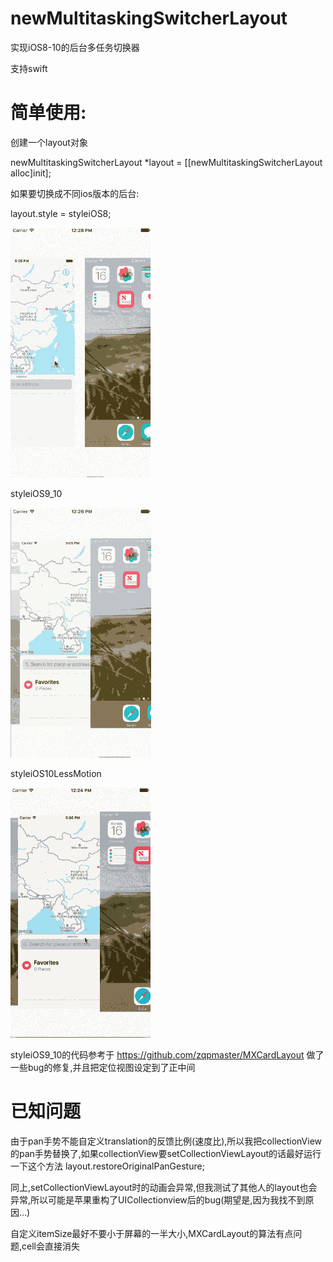 # newMultitaskingSwitcherLayout
实现iOS8-10的后台多任务切换器

支持swift

# 简单使用:

创建一个layout对象

newMultitaskingSwitcherLayout *layout = [[newMultitaskingSwitcherLayout alloc]init];

如果要切换成不同ios版本的后台:

layout.style = styleiOS8;

![image](https://github.com/miku1958/newMultitaskingSwitcherLayout/blob/master/截图/8.gif?raw=true)

styleiOS9_10

![image](https://github.com/miku1958/newMultitaskingSwitcherLayout/blob/master/截图/910.gif?raw=true)

styleiOS10LessMotion

![image](https://github.com/miku1958/newMultitaskingSwitcherLayout/blob/master/截图/10l.gif?raw=true)



styleiOS9_10的代码参考于 https://github.com/zqpmaster/MXCardLayout
做了一些bug的修复,并且把定位视图设定到了正中间


# 已知问题
由于pan手势不能自定义translation的反馈比例(速度比),所以我把collectionView的pan手势替换了,如果collectionView要setCollectionViewLayout的话最好运行一下这个方法
layout.restoreOriginalPanGesture;

同上,setCollectionViewLayout时的动画会异常,但我测试了其他人的layout也会异常,所以可能是苹果重构了UICollectionview后的bug(期望是,因为我找不到原因…)

自定义itemSize最好不要小于屏幕的一半大小,MXCardLayout的算法有点问题,cell会直接消失
